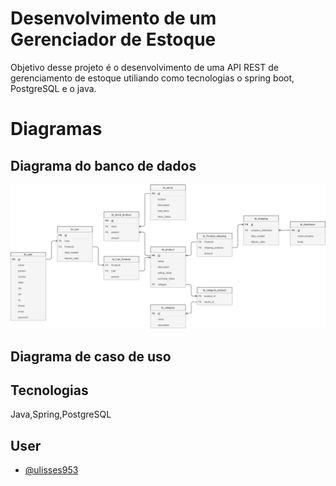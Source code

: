 
# Desenvolvimento de um Gerenciador de Estoque

Objetivo desse projeto é o desenvolvimento de uma API REST de gerenciamento de estoque utiliando como tecnologias o spring boot, PostgreSQL e o java.


# Diagramas 

## Diagrama do banco de dados

<img src="doc\DiagramaBanco.png">

## Diagrama de caso de uso 

## Tecnologias
Java,Spring,PostgreSQL

## User
- [@ulisses953](https://github.com/ulisses953)